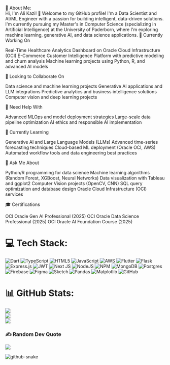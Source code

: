 💫 About Me: <br>
Hi, I'm Ali Kazi! 👋
Welcome to my GitHub profile! I'm a Data Scientist and AI/ML Engineer with a passion for building intelligent, data-driven solutions. I'm currently pursuing my Master's in Computer Science (specializing in Artificial Intelligence) at the University of Paderborn, where I'm exploring machine learning, generative AI, and data science applications.
🔭 Currently Working On

Real-Time Healthcare Analytics Dashboard on Oracle Cloud Infrastructure (OCI)
E-Commerce Customer Intelligence Platform with predictive modeling and churn analysis
Machine learning projects using Python, R, and advanced AI models

👯 Looking to Collaborate On

Data science and machine learning projects
Generative AI applications and LLM integrations
Predictive analytics and business intelligence solutions
Computer vision and deep learning projects

🤝 Need Help With

Advanced MLOps and model deployment strategies
Large-scale data pipeline optimization
AI ethics and responsible AI implementation

🌱 Currently Learning

Generative AI and Large Language Models (LLMs)
Advanced time-series forecasting techniques
Cloud-based ML deployment (Oracle OCI, AWS)
Automated workflow tools and data engineering best practices

💬 Ask Me About

Python/R programming for data science
Machine learning algorithms (Random Forest, XGBoost, Neural Networks)
Data visualization with Tableau and ggplot2
Computer Vision projects (OpenCV, CNN)
SQL query optimization and database design
Oracle Cloud Infrastructure (OCI) services

🎓 Certifications

OCI Oracle Gen AI Professional (2025)
OCI Oracle Data Science Professional (2025)
OCI Oracle AI Foundation Course (2025)


# 💻 Tech Stack:
![Dart](https://img.shields.io/badge/dart-%230175C2.svg?style=for-the-badge&logo=dart&logoColor=white) ![TypeScript](https://img.shields.io/badge/typescript-%23007ACC.svg?style=for-the-badge&logo=typescript&logoColor=white) ![HTML5](https://img.shields.io/badge/html5-%23E34F26.svg?style=for-the-badge&logo=html5&logoColor=white) ![JavaScript](https://img.shields.io/badge/javascript-%23323330.svg?style=for-the-badge&logo=javascript&logoColor=%23F7DF1E) ![AWS](https://img.shields.io/badge/AWS-%23FF9900.svg?style=for-the-badge&logo=amazon-aws&logoColor=white) ![Flutter](https://img.shields.io/badge/Flutter-%2302569B.svg?style=for-the-badge&logo=Flutter&logoColor=white) ![Flask](https://img.shields.io/badge/flask-%23000.svg?style=for-the-badge&logo=flask&logoColor=white) ![Express.js](https://img.shields.io/badge/express.js-%23404d59.svg?style=for-the-badge&logo=express&logoColor=%2361DAFB) ![JWT](https://img.shields.io/badge/JWT-black?style=for-the-badge&logo=JSON%20web%20tokens) ![Next JS](https://img.shields.io/badge/Next-black?style=for-the-badge&logo=next.js&logoColor=white) ![NodeJS](https://img.shields.io/badge/node.js-6DA55F?style=for-the-badge&logo=node.js&logoColor=white) ![NPM](https://img.shields.io/badge/NPM-%23CB3837.svg?style=for-the-badge&logo=npm&logoColor=white) ![MongoDB](https://img.shields.io/badge/MongoDB-%234ea94b.svg?style=for-the-badge&logo=mongodb&logoColor=white) ![Postgres](https://img.shields.io/badge/postgres-%23316192.svg?style=for-the-badge&logo=postgresql&logoColor=white) ![Firebase](https://img.shields.io/badge/firebase-a08021?style=for-the-badge&logo=firebase&logoColor=ffcd34) ![Figma](https://img.shields.io/badge/figma-%23F24E1E.svg?style=for-the-badge&logo=figma&logoColor=white) ![Sketch](https://img.shields.io/badge/Sketch-FFB387?style=for-the-badge&logo=sketch&logoColor=black) ![Pandas](https://img.shields.io/badge/pandas-%23150458.svg?style=for-the-badge&logo=pandas&logoColor=white) ![Matplotlib](https://img.shields.io/badge/Matplotlib-%23ffffff.svg?style=for-the-badge&logo=Matplotlib&logoColor=black) ![GitHub](https://img.shields.io/badge/github-%23121011.svg?style=for-the-badge&logo=github&logoColor=white)
# 📊 GitHub Stats:
![](https://github-readme-stats.vercel.app/api?username=alikazi88&theme=dark&hide_border=false&include_all_commits=true&count_private=false)<br/>
![](https://nirzak-streak-stats.vercel.app/?user=alikazi88&theme=dark&hide_border=false)<br/>
![](https://github-readme-stats.vercel.app/api/top-langs/?username=alikazi88&theme=dark&hide_border=false&include_all_commits=true&count_private=false&layout=compact)

### ✍️ Random Dev Quote
![](https://quotes-github-readme.vercel.app/api?type=horizontal&theme=radical)

<picture>
  <source media="(prefers-color-scheme: dark)" srcset="https://raw.githubusercontent.com/tobiasmeyhoefer/tobiasmeyhoefer/output/github-snake-dark.svg" />
  <source media="(prefers-color-scheme: light)" srcset="https://raw.githubusercontent.com/tobiasmeyhoefer/tobiasmeyhoefer/output/github-snake.svg" />
  <img alt="github-snake" src="https://raw.githubusercontent.com/tobiasmeyhoefer/tobiasmeyhoefer/output/github-snake.svg" />
</picture>
